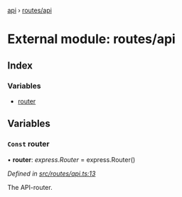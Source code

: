 [api](../README.md) › [routes/api](routes_api.md)

# External module: routes/api

## Index

### Variables

* [router](routes_api.md#const-router)

## Variables

### `Const` router

• **router**: *express.Router* = express.Router()

*Defined in [src/routes/api.ts:13](https://github.com/KainPlan/api/blob/3eeae78/src/routes/api.ts#L13)*

The API-router.
